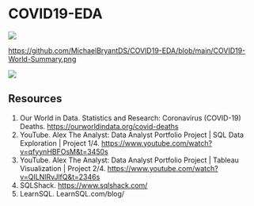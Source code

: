 # COVID19-EDA

<img src="main/COVID19-World-Summary.png">

https://github.com/MichaelBryantDS/COVID19-EDA/blob/main/COVID19-World-Summary.png

<img src="covid19-us-summary.png">

## Resources

1. Our World in Data. Statistics and Research: Coronavirus (COVID-19) Deaths. https://ourworldindata.org/covid-deaths
2. YouTube. Alex The Analyst: Data Analyst Portfolio Project | SQL Data Exploration | Project 1/4. https://www.youtube.com/watch?v=qfyynHBFOsM&t=3450s
3. YouTube. Alex The Analyst: Data Analyst Portfolio Project | Tableau Visualization | Project 2/4. https://www.youtube.com/watch?v=QILNlRvJlfQ&t=2346s
4. SQLShack. https://www.sqlshack.com/
5. LearnSQL. LearnSQL.com/blog/
